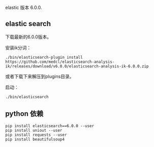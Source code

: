 elastic 版本 6.0.0.

## elastic search
下载最新的6.0.0版本。

安装ik分词：
```
./bin/elasticsearch-plugin install https://github.com/medcl/elasticsearch-analysis-ik/releases/download/v6.0.0/elasticsearch-analysis-ik-6.0.0.zip
```
或者下载下来解压到plugins目录。

启动：
```
./bin/elasticsearch
```

## python 依赖

```
pip install elasticsearch==6.0.0 --user
pip install uniout --user
pip install requests --user
pip install beautifulsoup4
```